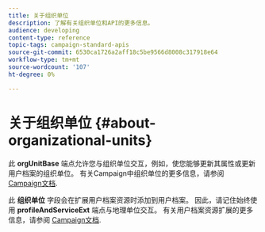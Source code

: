 ```yaml
---
title: 关于组织单位
description: 了解有关组织单位和API的更多信息。
audience: developing
content-type: reference
topic-tags: campaign-standard-apis
source-git-commit: 6530ca1726a2aff18c5be9566d8008c317918e64
workflow-type: tm+mt
source-wordcount: '107'
ht-degree: 0%

---
```



# 关于组织单位 {#about-organizational-units}

此 **orgUnitBase** 端点允许您与组织单位交互，例如，使您能够更新其属性或更新用户档案的组织单位。 有关Campaign中组织单位的更多信息，请参阅 [Campaign文档](https://experienceleague.adobe.com/docs/campaign-standard/using/administrating/users-and-security/organizational-units.html#administrating).

此 **组织单位** 字段会在扩展用户档案资源时添加到用户档案。 因此，请记住始终使用 **profileAndServiceExt** 端点与地理单位交互。 有关用户档案资源扩展的更多信息，请参阅 [Campaign文档](https://experienceleague.adobe.com/docs/campaign-standard/using/administrating/users-and-security/organizational-units.html#partitioning-profiles).
